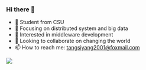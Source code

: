 ### Hi there 👋
- :school: Student from CSU
- 🔭 Focusing on distributed system and big data                           
- 🌱 Interested in middleware development
- 👯 Looking to collaborate on changing the world
- 📫 How to reach me: tangsiyang2001@foxmail.com

![](https://github-readme-stats.vercel.app/api?username=TangSiyang2001&show_icons=true&theme=dracula)

<!--
**TangSiyang2001/TangSiyang2001** is a ✨ _special_ ✨ repository because its `README.md` (this file) appears on your GitHub profile.
![](https://github-readme-stats.vercel.app/api/top-langs?username=TangSiyang2001)
Here are some ideas to get you started:
- :link:My blog:blog.yileng.top
- 🔭 I’m currently working on big data and back end development 
- 🌱 I’m currently learning distributed system 
- 👯 I’m looking to collaborate on creating application
- 🤔 I’m looking for help with ...
- 💬 Ask me about ...
- 📫 How to reach me: tangsiyang2001@foxmail.com
- 😄 Pronouns: ...
- ⚡ Fun fact: ...
-->
